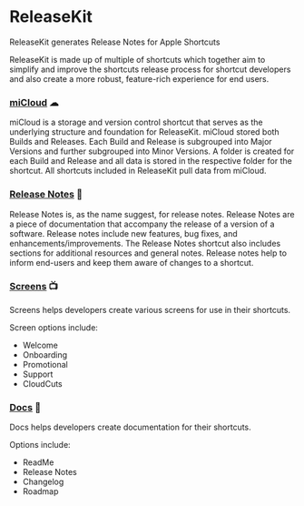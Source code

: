 # ReleaseKit
ReleaseKit generates Release Notes for Apple Shortcuts


ReleaseKit is made up of multiple of shortcuts which together aim to simplify and improve the shortcuts release process for shortcut developers and also create a more robust, feature-rich experience for end users.

### [miCloud](https://github.com/MrTWrecks0208/ReleaseKit/miCloud) &#9729;

miCloud is a storage and version control shortcut that serves as the underlying structure and foundation for ReleaseKit. miCloud stored both Builds and Releases. Each Build and Release is subgrouped into Major Versions and further subgrouped into Minor Versions. A folder is created for each Build and Release and all data is stored in the respective folder for the shortcut. All shortcuts included in ReleaseKit pull data from miCloud.

### [Release Notes](https://github.com/MrTWrecks0208/ReleaseKit/ReleaseNotes) 🚀

Release Notes is, as the name suggest, for release notes. Release Notes are a piece of documentation that accompany the release of a version of a software. Release notes include new features, bug fixes, and enhancements/improvements. The Release Notes shortcut also includes sections for additional resources and general notes. Release notes help to inform end-users and keep them aware of changes to a shortcut.

### [Screens](https://github.com/MrTWrecks0208/ReleaseKit/Screens) 📺

Screens helps developers create various screens for use in their shortcuts.

Screen options include:
 * Welcome
 * Onboarding
 * Promotional
 * Support
 * CloudCuts

### [Docs](https://github.com/MrTWrecks0208/ReleaseKit/Docs) 📝

Docs helps developers create documentation for their shortcuts. 

Options include:
  * ReadMe
  * Release Notes
  * Changelog
  * Roadmap

